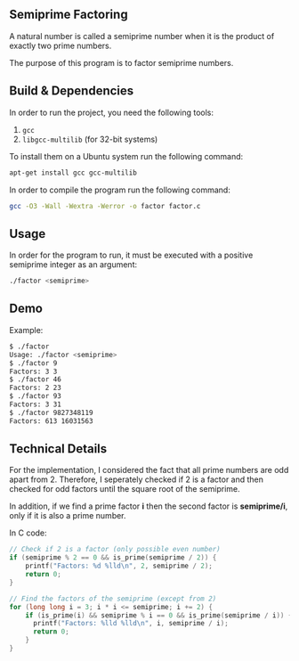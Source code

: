 ## Semiprime Factoring

A natural number is called a semiprime number when it is the product of exactly two prime numbers.

The purpose of this program is to factor semiprime numbers.

## Build & Dependencies

In order to run the project, you need the following tools:
1) `gcc`
2) `libgcc-multilib` (for 32-bit systems)

To install them on a Ubuntu system run the following command:

```sh 
apt-get install gcc gcc-multilib 
```

In order to compile the program run the following command:

```sh 
gcc -O3 -Wall -Wextra -Werror -o factor factor.c
```

## Usage

In order for the program to run, it must be executed with a positive semiprime integer as an argument:

```sh
./factor <semiprime>
```

## Demo

Example:

```sh
$ ./factor
Usage: ./factor <semiprime>
$ ./factor 9
Factors: 3 3
$ ./factor 46
Factors: 2 23
$ ./factor 93
Factors: 3 31
$ ./factor 9827348119
Factors: 613 16031563
```

## Technical Details

For the implementation, I considered the fact that all prime numbers are odd apart from 2. Therefore, I seperately checked if 2 is a factor and then checked for odd factors until the square root of the semiprime.

In addition, if we find a prime factor **i** then the second factor is **semiprime/i**, only if it is also a prime number.

In C code: 

```c
// Check if 2 is a factor (only possible even number)
if (semiprime % 2 == 0 && is_prime(semiprime / 2)) {
    printf("Factors: %d %lld\n", 2, semiprime / 2);
    return 0;
}

// Find the factors of the semiprime (except from 2)
for (long long i = 3; i * i <= semiprime; i += 2) {
    if (is_prime(i) && semiprime % i == 0 && is_prime(semiprime / i)) {
      printf("Factors: %lld %lld\n", i, semiprime / i);
      return 0;
    }
}
```

